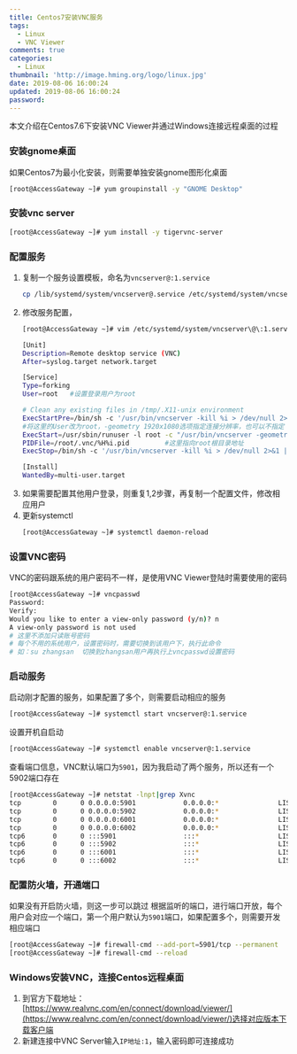 ```yaml
---
title: Centos7安装VNC服务
tags:
  - Linux
  - VNC Viewer
comments: true
categories:
  - Linux
thumbnail: 'http://image.hming.org/logo/linux.jpg'
date: 2019-08-06 16:00:24
updated: 2019-08-06 16:00:24
password:
---
```

本文介绍在Centos7.6下安装VNC Viewer并通过Windows连接远程桌面的过程
<!-- more -->
### 安装gnome桌面
如果Centos7为最小化安装，则需要单独安装gnome图形化桌面
```bash
[root@AccessGateway ~]# yum groupinstall -y "GNOME Desktop"
```

### 安装vnc server

```bash
[root@AccessGateway ~]# yum install -y tigervnc-server
```

### 配置服务
1. 复制一个服务设置模板，命名为`vncserver@:1.service`
    ```bash
    cp /lib/systemd/system/vncserver@.service /etc/systemd/system/vncserver@:1.service
    ```
2. 修改服务配置，
    ```bash
    [root@AccessGateway ~]# vim /etc/systemd/system/vncserver\@\:1.service
    ```
    ```bash
    [Unit]
    Description=Remote desktop service (VNC)
    After=syslog.target network.target
    
    [Service]
    Type=forking
    User=root   #设置登录用户为root
    
    # Clean any existing files in /tmp/.X11-unix environment
    ExecStartPre=/bin/sh -c '/usr/bin/vncserver -kill %i > /dev/null 2>&1 || :'
    #将这里的User改为root，-geometry 1920x1080选项指定连接分辨率，也可以不指定
    ExecStart=/usr/sbin/runuser -l root -c "/usr/bin/vncserver -geometry 1920x1080 %i"
    PIDFile=/root/.vnc/%H%i.pid         #这里指向root根目录地址
    ExecStop=/bin/sh -c '/usr/bin/vncserver -kill %i > /dev/null 2>&1 || :'
    
    [Install]
    WantedBy=multi-user.target
    ```
3. 如果需要配置其他用户登录，则重复1,2步骤，再复制一个配置文件，修改相应用户
4. 更新systemctl
    ```bash
    [root@AccessGateway ~]# systemctl daemon-reload
    ```

### 设置VNC密码
VNC的密码跟系统的用户密码不一样，是使用VNC Viewer登陆时需要使用的密码
```bash
[root@AccessGateway ~]# vncpasswd
Password:
Verify:
Would you like to enter a view-only password (y/n)? n
A view-only password is not used
# 这里不添加只读账号密码
# 每个不用的系统用户，设置密码时，需要切换到该用户下，执行此命令
# 如：su zhangsan  切换到zhangsan用户再执行上vncpasswd设置密码
```

### 启动服务
启动刚才配置的服务，如果配置了多个，则需要启动相应的服务
```bash
[root@AccessGateway ~]# systemctl start vncserver@:1.service
```
设置开机自启动
```bash
[root@AccessGateway ~]# systemctl enable vncserver@:1.service
```
查看端口信息，VNC默认端口为`5901`，因为我启动了两个服务，所以还有一个5902端口存在
```bash
[root@AccessGateway ~]# netstat -lnpt|grep Xvnc
tcp        0      0 0.0.0.0:5901            0.0.0.0:*               LISTEN      10196/Xvnc          
tcp        0      0 0.0.0.0:5902            0.0.0.0:*               LISTEN      11394/Xvnc          
tcp        0      0 0.0.0.0:6001            0.0.0.0:*               LISTEN      10196/Xvnc          
tcp        0      0 0.0.0.0:6002            0.0.0.0:*               LISTEN      11394/Xvnc          
tcp6       0      0 :::5901                 :::*                    LISTEN      10196/Xvnc          
tcp6       0      0 :::5902                 :::*                    LISTEN      11394/Xvnc          
tcp6       0      0 :::6001                 :::*                    LISTEN      10196/Xvnc          
tcp6       0      0 :::6002                 :::*                    LISTEN      11394/Xvnc          
```

### 配置防火墙，开通端口
如果没有开启防火墙，则这一步可以跳过
根据监听的端口，进行端口开放，每个用户会对应一个端口，第一个用户默认为`5901`端口，如果配置多个，则需要开发相应端口
```bash
[root@AccessGateway ~]# firewall-cmd --add-port=5901/tcp --permanent
[root@AccessGateway ~]# firewall-cmd --reload
```

### Windows安装VNC，连接Centos远程桌面
1. 到官方下载地址：[https://www.realvnc.com/en/connect/download/viewer/](https://www.realvnc.com/en/connect/download/viewer/)选择对应版本下载客户端
2. 新建连接中VNC Server输入`IP地址:1`，输入密码即可连接成功


